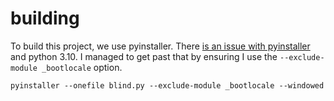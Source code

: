 # building

To build this project, we use pyinstaller. There [is an issue with pyinstaller](https://stackoverflow.com/a/69521558) and python 3.10. I managed to get past that by ensuring I use the `--exclude-module _bootlocale` option.

`pyinstaller --onefile blind.py --exclude-module _bootlocale --windowed`